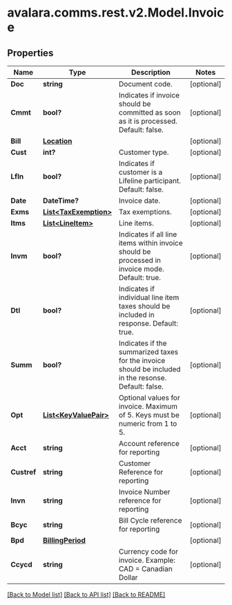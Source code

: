 
# avalara.comms.rest.v2.Model.Invoice

## Properties

Name | Type | Description | Notes
------------ | ------------- | ------------- | -------------
**Doc** | **string** | Document code. | [optional] 
**Cmmt** | **bool?** | Indicates if invoice should be committed as soon as it is processed.  Default: false. | [optional] 
**Bill** | [**Location**](Location.md) |  | [optional] 
**Cust** | **int?** | Customer type. | [optional] 
**Lfln** | **bool?** | Indicates if customer is a Lifeline participant.  Default: false. | [optional] 
**Date** | **DateTime?** | Invoice date. | [optional] 
**Exms** | [**List&lt;TaxExemption&gt;**](TaxExemption.md) | Tax exemptions. | [optional] 
**Itms** | [**List&lt;LineItem&gt;**](LineItem.md) | Line items. | [optional] 
**Invm** | **bool?** | Indicates if all line items within invoice should be processed in invoice mode.  Default: true. | [optional] 
**Dtl** | **bool?** | Indicates if individual line item taxes should be included in response.  Default: true. | [optional] 
**Summ** | **bool?** | Indicates if the summarized taxes for the invoice should be included in the resonse.  Default: false. | [optional] 
**Opt** | [**List&lt;KeyValuePair&gt;**](KeyValuePair.md) | Optional values for invoice. Maximum of 5. Keys must be numeric from 1 to 5. | [optional] 
**Acct** | **string** | Account reference for reporting | [optional] 
**Custref** | **string** | Customer Reference for reporting | [optional] 
**Invn** | **string** | Invoice Number reference for reporting | [optional] 
**Bcyc** | **string** | Bill Cycle reference for reporting | [optional] 
**Bpd** | [**BillingPeriod**](BillingPeriod.md) |  | [optional] 
**Ccycd** | **string** | Currency code for invoice.  Example: CAD &#x3D; Canadian Dollar | [optional] 

[[Back to Model list]](../README.md#documentation-for-models)
[[Back to API list]](../README.md#documentation-for-api-endpoints)
[[Back to README]](../README.md)

